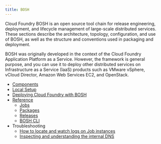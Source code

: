```yaml
---
title: BOSH
---
```


Cloud Foundry BOSH is an open source tool chain for release engineering, deployment, and lifecycle management of large-scale distributed services. These sections describe the architecture, topology, configuration, and use of BOSH, as well as the structure and conventions used in packaging and deployment.

BOSH was originally developed in the context of the Cloud Foundry Application Platform as a Service. However, the framework is general purpose, and you can use it to deploy other distributed services on Infrastructure as a Service (IaaS) products such as VMware vSphere, vCloud Director, Amazon Web Services EC2, and OpenStack.

* [Components](components/index.html)
* [Local Setup](setup/index.html)
* [Deploying Cloud Foundry with BOSH](/docs/running/deploying-cf/)
* [Reference](reference/index.html)
  * [Jobs](reference/jobs.html)
  * [Packages](reference/packages.html)
  * [Releases](reference/releases.html)
  * [BOSH CLI](reference/bosh-cli.html)
* Troubleshooting
  * [How to locate and watch logs on Job instances](troubleshooting/job-logs.html)
  * [Inspecting and understanding the internal DNS](troubleshooting/internal-dns.html)